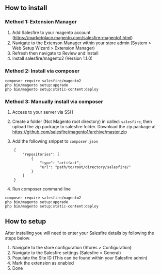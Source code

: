 
## How to install

### Method 1: Extension Manager

1. Add Salesfire to your magento account (https://marketplace.magento.com/salesfire-magento1.html)
2. Navigate to the Extenson Manager within your store admin (System > Web Setup Wizard > Extension Manager)
3. Refresh then navigate to Review and Install
4. Install salesfire/magento2 (Version 1.1.0)

### Method 2: Install via composer

```
composer require salesfire/magento2
php bin/magento setup:upgrade
php bin/magento setup:static-content:deploy
```

### Method 3: Manually install via composer

1. Access to your server via SSH
2. Create a folder (Not Magento root directory) in called: `salesfire`, then upload the zip package to salesfire folder.
Download the zip package at https://github.com/salesfire/magento1/archive/master.zip

3. Add the following snippet to `composer.json`

```
    {
        "repositories": [
            {
                "type": "artifact",
                "url": "path/to/root/directory/salesfire/"
            }
        ]
    }
```

4. Run composer command line

```
composer require salesfire/magento2
php bin/magento setup:upgrade
php bin/magento setup:static-content:deploy
```


## How to setup

After installing you will need to enter your Salesfire details by following the steps below:

1. Navigate to the store configuration (Stores > Configuration)
2. Navigate to the Salesfire settings (Salesfire > General)
4. Populate the Site ID (This can be found within your Salesfire admin)
5. Mark the extension as enabled
6. Done
